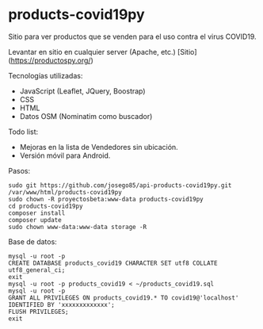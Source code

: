 # products-covid19py
Sitio para ver productos que se venden para el uso contra el virus COVID19.


Levantar en sitio en cualquier server (Apache, etc.)
[Sitio] (https://productospy.org/)


Tecnologías utilizadas:
- JavaScript (Leaflet, JQuery, Boostrap)
- CSS
- HTML
- Datos OSM (Nominatim como buscador)


Todo list:
- Mejoras en la lista de Vendedores sin ubicación.
- Versión móvil para Android.


Pasos:

```
sudo git https://github.com/josego85/api-products-covid19py.git /var/www/html/products-covid19py
sudo chown -R proyectosbeta:www-data products-covid19py
cd products-covid19py
composer install
composer update
sudo chown www-data:www-data storage -R
```


Base de datos:

```
mysql -u root -p
CREATE DATABASE products_covid19 CHARACTER SET utf8 COLLATE utf8_general_ci;
exit
mysql -u root -p products_covid19 < ~/products_covid19.sql
mysql -u root -p
GRANT ALL PRIVILEGES ON products_covid19.* TO covid19@'localhost' IDENTIFIED BY 'xxxxxxxxxxxxx';
FLUSH PRIVILEGES;
exit
```
